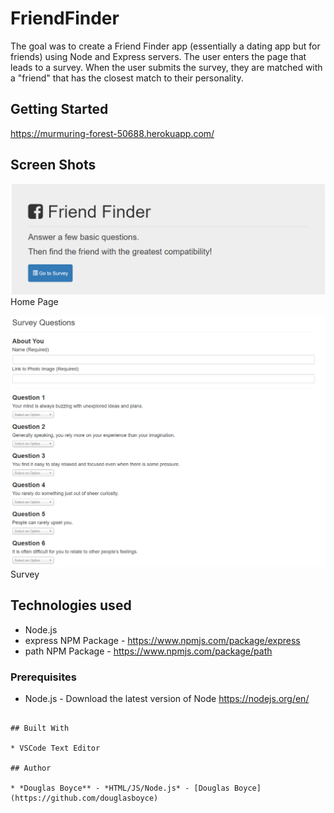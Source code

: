 # FriendFinder

The goal was to create a Friend Finder app (essentially a dating app but for friends) using Node and Express servers. The user enters the page that leads to a survey. When the user submits the survey, they are matched with a "friend" that has the closest match to their personality.

## Getting Started
https://murmuring-forest-50688.herokuapp.com/

## Screen Shots

![Screen shot](app/public/images/home-image.PNG)
Home Page

![Screen shot 2](app/public/images/survey-image.PNG)
Survey

## Technologies used
- Node.js
- express NPM Package - https://www.npmjs.com/package/express
- path NPM Package - https://www.npmjs.com/package/path

### Prerequisites

- Node.js - Download the latest version of Node https://nodejs.org/en/
```

## Built With

* VSCode Text Editor

## Author

* *Douglas Boyce** - *HTML/JS/Node.js* - [Douglas Boyce](https://github.com/douglasboyce)
